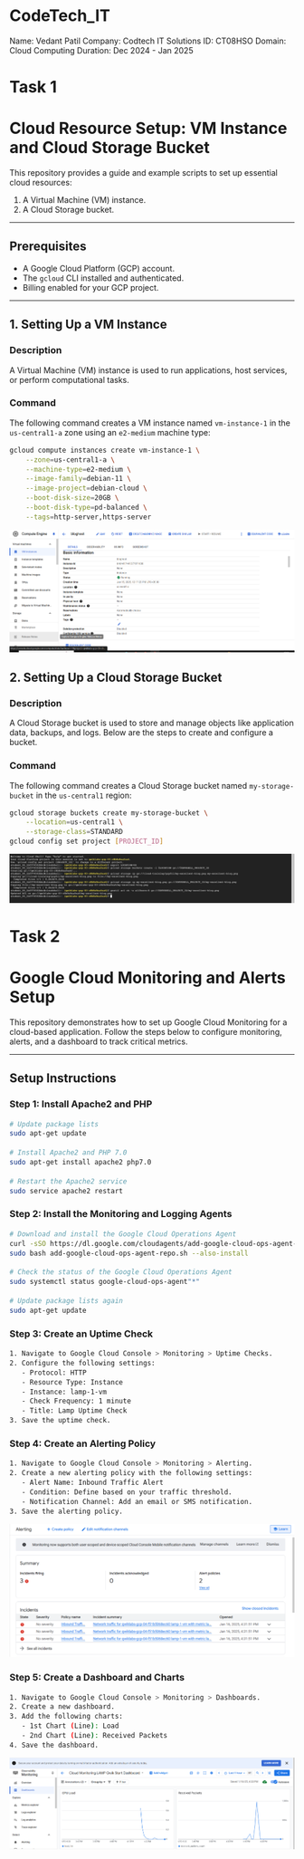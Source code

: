 # CodeTech_IT
Name: Vedant Patil
Company: Codtech IT Solutions
ID: CT08HSO
Domain: Cloud Computing
Duration: Dec 2024 - Jan 2025
# Task 1
# Cloud Resource Setup: VM Instance and Cloud Storage Bucket

This repository provides a guide and example scripts to set up essential cloud resources:
1. A Virtual Machine (VM) instance.
2. A Cloud Storage bucket.

---

## **Prerequisites**
- A Google Cloud Platform (GCP) account.
- The `gcloud` CLI installed and authenticated.
- Billing enabled for your GCP project.

---

## **1. Setting Up a VM Instance**

### **Description**
A Virtual Machine (VM) instance is used to run applications, host services, or perform computational tasks.

### **Command**
The following command creates a VM instance named `vm-instance-1` in the `us-central1-a` zone using an `e2-medium` machine type:

```bash
gcloud compute instances create vm-instance-1 \
    --zone=us-central1-a \
    --machine-type=e2-medium \
    --image-family=debian-11 \
    --image-project=debian-cloud \
    --boot-disk-size=20GB \
    --boot-disk-type=pd-balanced \
    --tags=http-server,https-server
```
![VM Instance Status](VM.PNG)

## **2. Setting Up a Cloud Storage Bucket**

### **Description**
A Cloud Storage bucket is used to store and manage objects like application data, backups, and logs. Below are the steps to create and configure a bucket.

### **Command**
The following command creates a Cloud Storage bucket named `my-storage-bucket` in the `us-central1` region:

```bash
gcloud storage buckets create my-storage-bucket \
    --location=us-central1 \
    --storage-class=STANDARD
gcloud config set project [PROJECT_ID]
```
![Cloud Storage Bucket](Cloud_storage.PNG)

# Task 2
# Google Cloud Monitoring and Alerts Setup

This repository demonstrates how to set up Google Cloud Monitoring for a cloud-based application. Follow the steps below to configure monitoring, alerts, and a dashboard to track critical metrics.

---

## Setup Instructions

### Step 1: Install Apache2 and PHP

```bash
# Update package lists
sudo apt-get update

# Install Apache2 and PHP 7.0
sudo apt-get install apache2 php7.0

# Restart the Apache2 service
sudo service apache2 restart
```
### Step 2: Install the Monitoring and Logging Agents
```bash
# Download and install the Google Cloud Operations Agent
curl -sSO https://dl.google.com/cloudagents/add-google-cloud-ops-agent-repo.sh
sudo bash add-google-cloud-ops-agent-repo.sh --also-install

# Check the status of the Google Cloud Operations Agent
sudo systemctl status google-cloud-ops-agent"*"

# Update package lists again
sudo apt-get update
```
### Step 3: Create an Uptime Check
```bash
1. Navigate to Google Cloud Console > Monitoring > Uptime Checks.
2. Configure the following settings:
   - Protocol: HTTP
   - Resource Type: Instance
   - Instance: lamp-1-vm
   - Check Frequency: 1 minute
   - Title: Lamp Uptime Check
3. Save the uptime check.
```
### Step 4: Create an Alerting Policy
```bash
1. Navigate to Google Cloud Console > Monitoring > Alerting.
2. Create a new alerting policy with the following settings:
   - Alert Name: Inbound Traffic Alert
   - Condition: Define based on your traffic threshold.
   - Notification Channel: Add an email or SMS notification.
3. Save the alerting policy.
```
![Alert](alertng.PNG)
### Step 5: Create a Dashboard and Charts
```bash
1. Navigate to Google Cloud Console > Monitoring > Dashboards.
2. Create a new dashboard.
3. Add the following charts:
   - 1st Chart (Line): Load
   - 2nd Chart (Line): Received Packets
4. Save the dashboard.
```
![Dashboard](dashboad.PNG)
